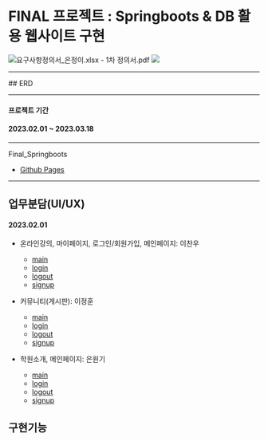 # FINAL 프로젝트 : Springboots & DB 활용 웹사이트 구현
![요구사항정의서_은정이.xlsx - 1차 정의서.pdf](
<img width="80%" src="https://github.com/keamy-eun/final_springboots/files/10680824/_.xlsx.-.1.pdf"/>)
<img src="https://images.unsplash.com/photo-1661961112951-f2…fHx8fGVufDB8fHx8&auto=format&fit=crop&w=1172&q=80">

<hr>
## ERD
<img src="">

<hr>

#### 프로젝트 기간

#### 2023.02.01 ~ 2023.03.18

<hr>
Final_Springboots

- [Github Pages](https://github.com/keamy-eun/final_springboots)
<!-- - [Video]() -->

<hr>

## 업무분담(UI/UX)

#### 2023.02.01

- 온라인강의, 마이페이지, 로그인/회원가입, 메인페이지: 이찬우

  - [main](../final_springboots/docs/)
  - [login](../final_springboots/docs/)
  - [logout](../toy_servletsWithDB/src/main/java/com/midleterm/midle_term/servlets/Logout.java)
  - [signup](../final_springboots/docs/)

- 커뮤니티(게시판): 이정훈

  - [main](../final_springboots/docs/)
  - [login](../final_springboots/docs/)
  - [logout](../toy_servletsWithDB/src/main/java/com/midleterm/midle_term/servlets/Logout.java)
  - [signup](../final_springboots/docs/)

- 학원소개, 메인페이지: 은원기

  - [main](../final_springboots/docs/)
  - [login](../final_springboots/docs/)
  - [logout](../toy_servletsWithDB/src/main/java/com/midleterm/midle_term/servlets/Logout.java)
  - [signup](../final_springboots/docs/)

## 구현기능
